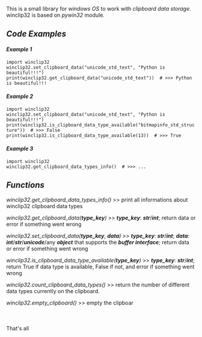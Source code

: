 This is a small library for _windows OS_ to work with _clipboard data storage_. winclip32 is based on _pywin32_ module.

## _**Code Examples**_

#### _**Example 1**_
`import winclip32`  
`winclip32.set_clipboard_data("unicode_std_text", "Python is beautiful!!!")`  
`print(winclip32.get_clipboard_data("unicode_std_text"))  # >>> Python is beautiful!!!`
#### _**Example 2**_
`import winclip32`  
`winclip32.set_clipboard_data("unicode_std_text", "Python is beautiful!!!")`  
`print(winclip32.is_clipboard_data_type_available("bitmapinfo_std_structure"))  # >>> False`  
`print(winclip32.is_clipboard_data_type_available(13))  # >>> True`
#### _**Example 3**_
`import winclip32`   
`winclip32.get_clipboard_data_types_info()  # >>> ...`

## _**Functions**_


_winclip32.get_clipboard_data_types_info()_ >> print all informations about winclip32 clipboard data types

_winclip32.get_clipboard_data(**_type_key_**)_ >> **_type_key_**: **_str_**/**_int_**; return data or error if something went wrong

_winclip32.set_clipboard_data(**_type_key_**, **_data_**)_ >> **_type_key_**: _**str**_/_**int**_; _**data**_: **_int_**/_**str**_/_**unicode**_/any _**object**_ that supports the **_buffer interface_**; return data or error if something went wrong

_winclip32.is_clipboard_data_type_available(**_type_key_**)_ >> **_type_key_**: _**str**_/_**int**_; return True if data type is available, False if not, and error if something went wrong

_winclip32.count_clipboard_data_types()_ >> return the number of different data types currently on the clipboard.

_winclip32.empty_clipboard()_ >> empty the clipboar
\
\
\
\
That's all





